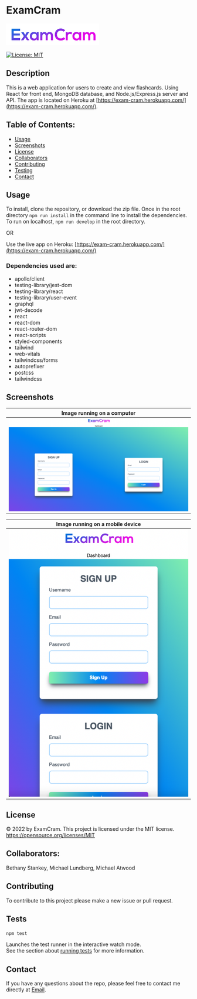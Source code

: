 # ExamCram
![ExamCram Logo 9.PNG](./client/src/assets/ExamCram%20Logo%209.PNG)

[![License: MIT](https://img.shields.io/badge/License-MIT-yellow.svg)](https://opensource.org/licenses/MIT)


## Description
This is a web application for users to create and view flashcards. Using React for front end, MongoDB database, and Node.js/Express.js server and API. The app is located on Heroku at [https://exam-cram.herokuapp.com/](https://exam-cram.herokuapp.com/).

## Table of Contents:

- [Usage](#usage)
- [Screenshots](#screenshots)
- [License](#license)
- [Collaborators](#collaborators)
- [Contributing](#contributing)
- [Testing](#tests)
- [Contact](#contact)


## Usage

To install, clone the repository, or download the zip file. Once in the root directory `npm run install` in the command line to install the dependencies. To run on localhost, `npm run develop` in the root directory.

OR

Use the live app on Heroku: [https://exam-cram.herokuapp.com/](https://exam-cram.herokuapp.com/)

### Dependencies used are:
- apollo/client
- testing-library/jest-dom
- testing-library/react
- testing-library/user-event
- graphql
- jwt-decode
- react
- react-dom
- react-router-dom
- react-scripts
- styled-components
- tailwind
- web-vitals
- tailwindcss/forms
- autoprefixer
- postcss
- tailwindcss


## Screenshots

|         <b>Image running on a computer</b>                |
| :-------------------------------------------------------: |
| ![desktop-view.png](./client/src/assets/desktop-view.png) |

|         <b>Image running on a mobile device</b>          |
| :------------------------------------------------------: |
| ![mobile-view.png](./client/src/assets/mobile-view.png) |

## License

&copy; 2022 by ExamCram.
This project is licensed under the MIT license.
https://opensource.org/licenses/MIT

## Collaborators:

Bethany Stankey, Michael Lundberg, Michael Atwood

## Contributing

To contribute to this project please make a new issue or pull request.

## Tests

`npm test`

Launches the test runner in the interactive watch mode.<br />
See the section about [running tests](https://create-react-app.dev/docs/running-tests/) for more information.


## Contact
If you have any questions about the repo, please feel free to contact me directly at [Email](mailto:atwood169@yahoo.com).
